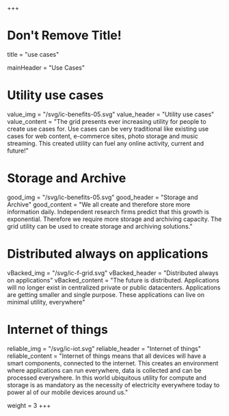 +++
# Don't Remove Title!
title = "use cases"

mainHeader = "Use Cases"

# Utility use cases
value_img = "/svg/ic-benefits-05.svg"
value_header = "Utility use cases"
value_content = "The grid presents ever increasing utility for people to create use cases for. Use cases can be very traditional like existing use cases for web content, e-commerce sites, photo storage and music streaming. This created utility can fuel any online activity, current and future!"

# Storage and Archive
good_img = "/svg/ic-benefits-05.svg"
good_header = "Storage and Archive"
good_content = "We all create and therefore store more information daily. Independent research firms predict that this growth is exponential. Therefore we require more storage and archiving capacity. The grid utility can be used to create storage and archiving solutions."

# Distributed always on applications
vBacked_img = "/svg/ic-f-grid.svg"
vBacked_header = "Distributed always on applications"
vBacked_content = "The future is distributed. Applications will no longer exist in centralized private or public datacenters. Applications are getting smaller and single purpose. These applications can live on minimal utility, everywhere"

# Internet of things
reliable_img = "/svg/ic-iot.svg"
reliable_header = "Internet of things"
reliable_content = "Internet of things means that all devices will have a smart components, connected to the internet. This creates an environment where applications can run everywhere, data is collected and can be processed everywhere. In this world ubiquitous utility for compute and storage is as mandatory as the necessity of electricity everywhere today to power al of our mobile devices around us."

weight = 3
+++
